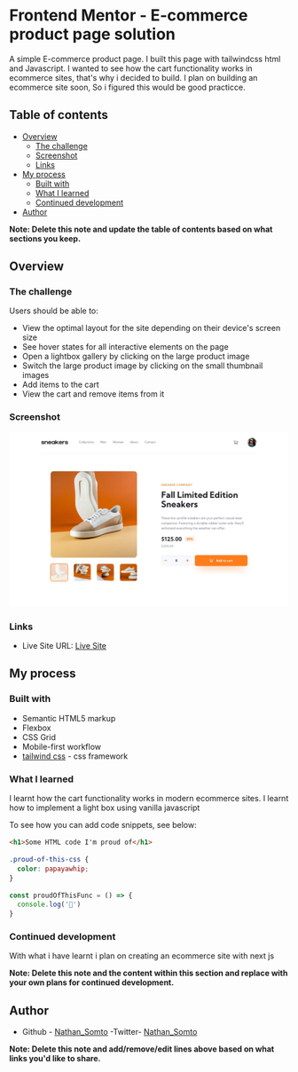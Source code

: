 # Frontend Mentor - E-commerce product page solution

A simple E-commerce product page. I built this page with tailwindcss html and Javascript.
I wanted to see how the cart functionality works  in ecommerce sites, that's why i decided to build.
I plan on building an ecommerce site soon, So i figured this would be good practicce.

## Table of contents

- [Overview](#overview)
  - [The challenge](#the-challenge)
  - [Screenshot](#screenshot)
  - [Links](#links)
- [My process](#my-process)
  - [Built with](#built-with)
  - [What I learned](#what-i-learned)
  - [Continued development](#continued-development)
- [Author](#author)


**Note: Delete this note and update the table of contents based on what sections you keep.**

## Overview

### The challenge

Users should be able to:

- View the optimal layout for the site depending on their device's screen size
- See hover states for all interactive elements on the page
- Open a lightbox gallery by clicking on the large product image
- Switch the large product image by clicking on the small thumbnail images
- Add items to the cart
- View the cart and remove items from it

### Screenshot

![Desktop preview](./design/desktop-design.jpg)


### Links

- Live Site URL: [Live Site](https://your-live-site-url.com)

## My process

### Built with

- Semantic HTML5 markup
- Flexbox
- CSS Grid
- Mobile-first workflow
- [tailwind css](https://reactjs.org/) - css framework


### What I learned

I learnt how the cart functionality works in modern ecommerce sites.
I learnt how to implement a light box using vanilla javascript

To see how you can add code snippets, see below:

```html
<h1>Some HTML code I'm proud of</h1>
```
```css
.proud-of-this-css {
  color: papayawhip;
}
```
```js
const proudOfThisFunc = () => {
  console.log('🎉')
}
```

### Continued development

With what i have learnt i plan on creating an ecommerce site with next js

**Note: Delete this note and the content within this section and replace with your own plans for continued development.**



## Author

- Github - [Nathan_Somto](https://#)
-Twitter- [Nathan_Somto](https://#)


**Note: Delete this note and add/remove/edit lines above based on what links you'd like to share.**


